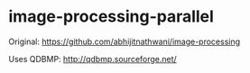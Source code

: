 # image-processing-parallel
Original: https://github.com/abhijitnathwani/image-processing

Uses QDBMP: http://qdbmp.sourceforge.net/ 
